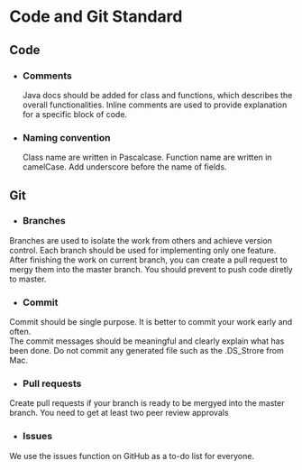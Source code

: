 # Code and Git Standard

## Code
- ### Comments
    Java docs should be added for class and functions, which describes the overall functionalities.
    Inline comments are used to provide explanation for a specific block of code. 
- ### Naming convention
    Class name are written in Pascalcase.
    Function name are written in camelCase.
    Add underscore before the name of fields. 

## Git
- ### Branches
Branches are used to isolate the work from others and achieve version control.
Each branch should be used for implementing only one feature.
After finishing the work on current branch, you can create a pull request to mergy them into the master branch.
You should prevent to push code diretly to master. 

- ### Commit
Commit should be single purpose.
It is better to commit your work early and often.  
The commit messages should be meaningful and clearly explain what has been done.
Do not commit any generated file such as the .DS_Strore from Mac.

- ### Pull requests
Create pull requests if your branch is ready to be mergyed into the master branch.
You need to get at least two peer review approvals

- ### Issues
We use the issues function on GitHub as a to-do list for everyone.


